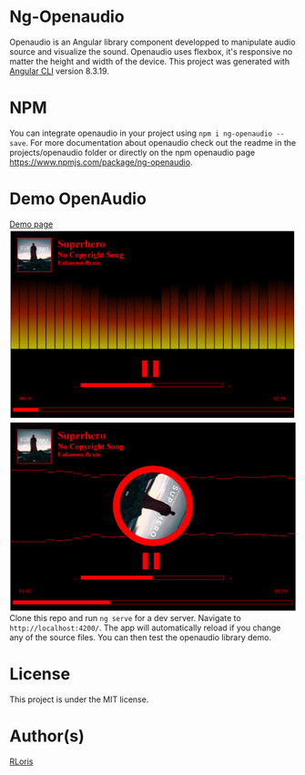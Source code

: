 
# Ng-Openaudio

Openaudio is an Angular library component developped to manipulate audio source and visualize the sound. Openaudio uses flexbox, it's responsive no matter the height and width of the device.
This project was generated with [Angular CLI](https://github.com/angular/angular-cli) version 8.3.19.

# NPM

You can integrate openaudio in your project using `npm i ng-openaudio --save`. For more documentation about openaudio check out the readme in the projects/openaudio folder or directly on the npm openaudio page https://www.npmjs.com/package/ng-openaudio.

# Demo OpenAudio

[Demo page](./demo/index.html)
![Demo setup](./assets/openaudio1.PNG)
![Demo setup](./assets/openaudio2.PNG)
Clone this repo and run `ng serve` for a dev server. Navigate to `http://localhost:4200/`. The app will automatically reload if you change any of the source files. You can then test the openaudio library demo.

# License

This project is under the MIT license.

# Author(s)

[RLoris](https://github.com/RLoris)